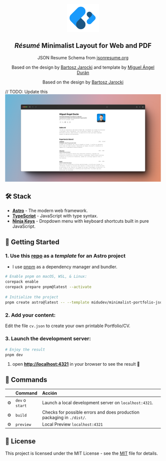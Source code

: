 <div align="center">
    <img src="logo.png" height="90px" width="auto" /> 
    <h2><em>Résumé</em> Minimalist Layout for Web and PDF</h2>
    <p>JSON Resume Schema from <a href="https://jsonresume.org/schema/">jsonresume.org</a></p>
    <p>Based on the design by <a href="https://github.com/BartoszJarocki/cv">Bartosz Jarocki</a> and template by <a href="https://github.com/midudev/minimalist-portfolio-json">Miguel Ángel Durán</a></p>
    <p>Based on the design by <a href="https://github.com/BartoszJarocki/cv">Bartosz Jarocki</a></p>
</div>

// TODO: Update this
<img src="portada.png"></img>

## 🛠️ Stack

- [**Astro**](https://astro.build/) - The modern web framework.
- [**TypeScript**](https://www.typescriptlang.org/) - JavaScript with type syntax.
- [**Ninja Keys**](https://github.com/ssleptsov/ninja-keys) - Dropdown menu with keyboard shortcuts built in pure JavaScript.

## 🚀 Getting Started

### 1. Use this [repo](https://github.com/dawoodmalhi/minimalist-portfolio-json) as a _template_ for an Astro project

- I use [pnpm](https://pnpm.io/installation) as a dependency manager and bundler.

```bash
# Enable pnpm on macOS, WSL, & Linux:
corepack enable
corepack prepare pnpm@latest --activate

# Initialize the project
pnpm create astro@latest -- --template midudev/minimalist-portfolio-json
```

### 2. Add your content:

Edit the file `cv.json` to create your own printable Portfolio/CV.

### 3. Launch the development server:

```bash
# Enjoy the result
pnpm dev
```

1. open [**http://localhost:4321**](http://localhost:4321/) in your browser to see the result  🚀

## 🧞 Commands

|     | Command         | Acción                                                                       |
| :-- | :-------------- | :--------------------------------------------------------------------------- |
| ⚙️  | `dev` o `start` | Launch a local development server on `localhost:4321`.                       |
| ⚙️  | `build`         | Checks for possible errors and does production packaging in `./dist/`.       |
| ⚙️  | `preview`       | Local Preview `localhost:4321`                                               |

## 🔑 License

This project is licensed under the MIT License - see the [MIT](LICENSE.txt) file for details.
